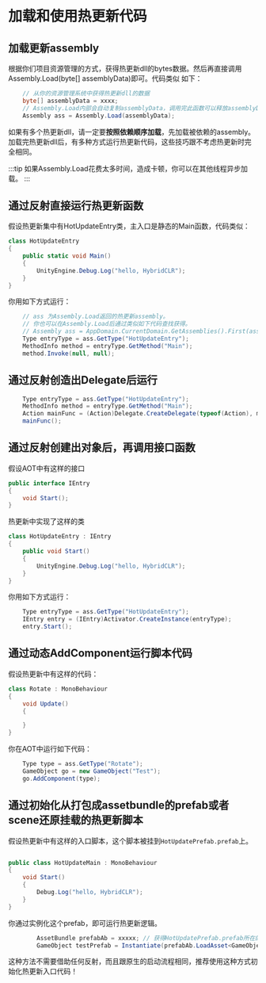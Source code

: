 # 加载和使用热更新代码

## 加载更新assembly

根据你们项目资源管理的方式，获得热更新dll的bytes数据。然后再直接调用Assembly.Load(byte[] assemblyData)即可。代码类似
如下：

```csharp
    // 从你的资源管理系统中获得热更新dll的数据
    byte[] assemblyData = xxxx; 
    // Assembly.Load内部会自动复制assemblyData，调用完此函数可以释放assemblyData，没必要保存起来。
    Assembly ass = Assembly.Load(assemblyData);
```

如果有多个热更新dll，请一定要**按照依赖顺序加载**，先加载被依赖的assembly。加载完热更新dll后，有多种方式运行热更新代码，这些技巧跟不考虑热更新时完全相同。

:::tip
如果Assembly.Load花费太多时间，造成卡顿，你可以在其他线程异步加载。
:::

## 通过反射直接运行热更新函数

假设热更新集中有HotUpdateEntry类，主入口是静态的Main函数，代码类似：

```csharp
class HotUpdateEntry
{
    public static void Main()
    {
        UnityEngine.Debug.Log("hello, HybridCLR");
    }
}
```


你用如下方式运行：

```csharp
    // ass 为Assembly.Load返回的热更新assembly。
    // 你也可以在Assembly.Load后通过类似如下代码查找获得。
    // Assembly ass = AppDomain.CurrentDomain.GetAssemblies().First(assembly => assembly.GetName().Name == "Your-HotUpdate-Assembly");
    Type entryType = ass.GetType("HotUpdateEntry");
    MethodInfo method = entryType.GetMethod("Main");
    method.Invoke(null, null);
```

## 通过反射创造出Delegate后运行

```csharp
    Type entryType = ass.GetType("HotUpdateEntry");
    MethodInfo method = entryType.GetMethod("Main");
    Action mainFunc = (Action)Delegate.CreateDelegate(typeof(Action), method);
    mainFunc();
```

## 通过反射创建出对象后，再调用接口函数

假设AOT中有这样的接口

```csharp
public interface IEntry
{
    void Start();
}
```

热更新中实现了这样的类

```csharp
class HotUpdateEntry : IEntry
{
    public void Start()
    {
        UnityEngine.Debug.Log("hello, HybridCLR");
    }
}
```

你用如下方式运行：

```csharp
    Type entryType = ass.GetType("HotUpdateEntry");
    IEntry entry = (IEntry)Activator.CreateInstance(entryType);
    entry.Start();
```

## 通过动态AddComponent运行脚本代码

假设热更新中有这样的代码：

```csharp
class Rotate : MonoBehaviour
{
    void Update()
    {

    }
}
```

你在AOT中运行如下代码：

```csharp
    Type type = ass.GetType("Rotate");
    GameObject go = new GameObject("Test");
    go.AddComponent(type);
```


## 通过初始化从打包成assetbundle的prefab或者scene还原挂载的热更新脚本

假设热更新中有这样的入口脚本，这个脚本被挂到`HotUpdatePrefab.prefab`上。

```csharp

public class HotUpdateMain : MonoBehaviour
{
    void Start()
    {
        Debug.Log("hello, HybridCLR");
    }
}

```

你通过实例化这个prefab，即可运行热更新逻辑。

```csharp
        AssetBundle prefabAb = xxxxx; // 获得HotUpdatePrefab.prefab所在的AssetBundle
        GameObject testPrefab = Instantiate(prefabAb.LoadAsset<GameObject>("HotUpdatePrefab.prefab"));
```

这种方法不需要借助任何反射，而且跟原生的启动流程相同，推荐使用这种方式初始化热更新入口代码！
